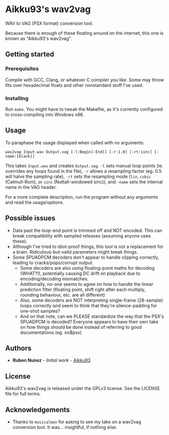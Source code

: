 # Aikku93's wav2vag
WAV to VAG (PSX format) conversion tool.

Because there is enough of these floating around on the internet, this one is known as "Aikku93's wav2vag".

## Getting started

### Prerequisites
Compile with GCC, Clang, or whatever C compiler you like. Some may throw fits over hexadecimal floats and other nonstandard stuff I've used.

### Installing
Run ```make```. You might have to tweak the Makefile, as it's currently configured to cross-compiling into Windows x86.

## Usage
To paraphase the usage displayed when called with no arguments:

```wav2vag Input.wav Output.vag [-l:Begin[-End]] [-r:1.0] [-rt:sinc] [-name:[blank]]```

This takes ```Input.wav``` and creates ```Output.vag```. ```-l``` sets manual loop points (ie. overrides any loops found in the file), ```-r``` allows a resampling factor (eg. 0.5 will halve the sampling rate), ```-rt``` sets the resampling mode (```lin```, ```cubic``` (Catmull-Rom), or ```sinc``` (Nuttall-windowed sinc)), and ```-name``` sets the internal name in the VAG header.

For a more complete description, run the program without any arguments and read the usage/options.

## Possible issues
* Data past the loop-end point is trimmed off and NOT encoded. This can break compatibility with sampled releases (assuming anyone uses these).
* Although I've tried to idiot-proof things, this tool is not a replacement for a brain. Ridiculous-but-valid parameters might break things.
* Some SPUADPCM decoders don't appear to handle clipping correctly, leading to cracks/pops/corrupt output.
    * Some decoders are also using floating-point maths for decoding (WHAT?!), potentially causing DC drift on playback due to encoding/decoding mismatches.
    * Additionally, no-one seems to agree on how to handle the linear prediction filter (floating point, shift right after each multiply, rounding behaviour, etc. are all different)
    * Also, some decoders are NOT interpreting single-frame (28-sample) loops correctly and seem to think that they're silence-padding for one-shot samples?
    * And on that note, can we PLEASE standardize the way that the PSX's SPUADPCM is decoded? Everyone appears to have their own take on how things should be done instead of referring to good documentations (eg. no$psx)

## Authors
* **Ruben Nunez** - *Initial work* - [Aikku93](https://github.com/Aikku93)

## License
Aikku93's wav2vag is released under the GPLv3 license. See the LICENSE file for full terms.

## Acknowledgements
* Thanks to `musicalman` for asking to see my take on a wav2vag conversion tool. It was... insightful, if nothing else.
